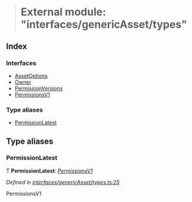 > # External module: "interfaces/genericAsset/types"

## Index

### Interfaces

* [AssetOptions](../interfaces/_interfaces_genericasset_types_.assetoptions.md)
* [Owner](../interfaces/_interfaces_genericasset_types_.owner.md)
* [PermissionVersions](../interfaces/_interfaces_genericasset_types_.permissionversions.md)
* [PermissionsV1](../interfaces/_interfaces_genericasset_types_.permissionsv1.md)

### Type aliases

* [PermissionLatest](_interfaces_genericasset_types_.md#permissionlatest)

## Type aliases

###  PermissionLatest

Ƭ **PermissionLatest**: *[PermissionsV1](../interfaces/_interfaces_genericasset_types_.permissionsv1.md)*

*Defined in [interfaces/genericAsset/types.ts:25](https://github.com/polkadot-js/api/blob/60148f2/packages/types/src/interfaces/genericAsset/types.ts#L25)*

PermissionsV1